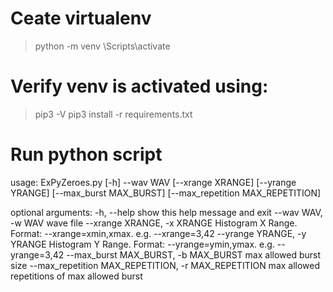 # Ceate virtualenv
> python -m venv <env name>
> <env name>\Scripts\activate
# Verify venv is activated using:
> pip3 -V
> pip3 install -r requirements.txt

# Run python script
usage: ExPyZeroes.py [-h] --wav WAV [--xrange XRANGE] [--yrange YRANGE]
                     [--max_burst MAX_BURST] [--max_repetition MAX_REPETITION]

optional arguments:
  -h, --help            show this help message and exit
  --wav WAV, -w WAV     wave file
  --xrange XRANGE, -x XRANGE
                        Histogram X Range. Format: --xrange=xmin,xmax. e.g.
                        --xrange=3,42
  --yrange YRANGE, -y YRANGE
                        Histogram Y Range. Format: --yrange=ymin,ymax. e.g.
                        --yrange=3,42
  --max_burst MAX_BURST, -b MAX_BURST
                        max allowed burst size
  --max_repetition MAX_REPETITION, -r MAX_REPETITION
                        max allowed repetitions of max allowed burst
